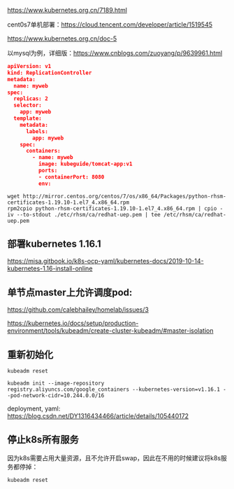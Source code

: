 https://www.kubernetes.org.cn/7189.html





cent0s7单机部署：https://cloud.tencent.com/developer/article/1519545

https://www.kubernetes.org.cn/doc-5

以mysql为例，详细版：https://www.cnblogs.com/zuoyang/p/9639961.html



```json
apiVersion: v1
kind: ReplicationController
metadata:
  name: myweb
spec:
  replicas: 2
  selector:
    app: myweb
  template:
    metadata:
      labels:
        app: myweb
    spec:
      containers:
        - name: myweb
          image: kubeguide/tomcat-app:v1
          ports:
          - containerPort: 8080
          env:
```







```shell
wget http://mirror.centos.org/centos/7/os/x86_64/Packages/python-rhsm-certificates-1.19.10-1.el7_4.x86_64.rpm
rpm2cpio python-rhsm-certificates-1.19.10-1.el7_4.x86_64.rpm | cpio -iv --to-stdout ./etc/rhsm/ca/redhat-uep.pem | tee /etc/rhsm/ca/redhat-uep.pem
```



## 部署kubernetes 1.16.1

https://misa.gitbook.io/k8s-ocp-yaml/kubernetes-docs/2019-10-14-kubernetes-1.16-install-online

## 单节点master上允许调度pod:

https://github.com/calebhailey/homelab/issues/3

https://kubernetes.io/docs/setup/production-environment/tools/kubeadm/create-cluster-kubeadm/#master-isolation

## 重新初始化

```shell
kubeadm reset 

kubeadm init --image-repository registry.aliyuncs.com/google_containers --kubernetes-version=v1.16.1 --pod-network-cidr=10.244.0.0/16 
```

deployment, yaml: https://blog.csdn.net/DY1316434466/article/details/105440172

## 停止k8s所有服务

因为k8s需要占用大量资源，且不允许开启swap，因此在不用的时候建议将k8s服务都停掉：

```shell
kubeadm reset
```

